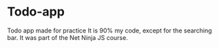 # Todo-app
Todo app made for practice
It is 90% my code, except for the searching bar. It was part of the Net Ninja JS course. 
